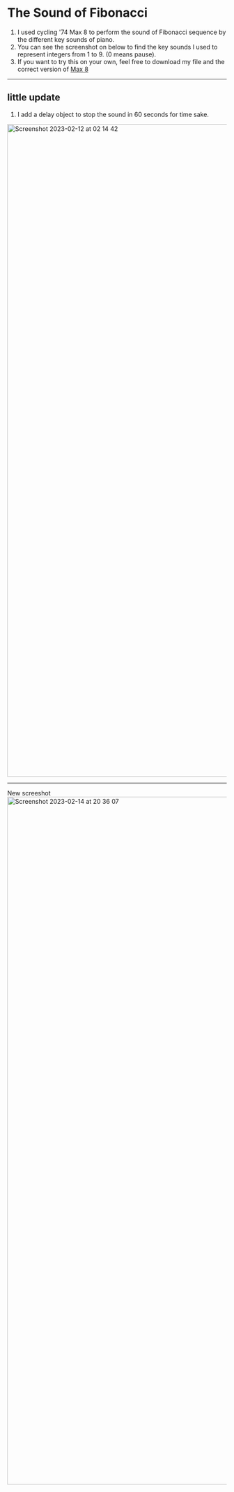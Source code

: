 # The Sound of Fibonacci

1. I used cycling '74 Max 8 to perform the sound of Fibonacci sequence by the different key sounds of piano. 
2. You can see the screenshot on below to find the key sounds I used to represent integers from 1 to 9. (0 means pause).
3. If you want to try this on your own, feel free to download my file and the correct version of [Max 8](https://cycling74.com/downloads) 

---
## little update
1. I add a delay object to stop the sound in 60 seconds for time sake.

<img width="1499" alt="Screenshot 2023-02-12 at 02 14 42" src="https://user-images.githubusercontent.com/110570898/218298141-a8ff8a84-464d-4604-bf2c-c0b09c450c7e.png">

---
New screeshot
<img width="1580" alt="Screenshot 2023-02-14 at 20 36 07" src="https://user-images.githubusercontent.com/110570898/218905022-256e827e-3967-4bbd-82d1-8299de5e2360.png">
